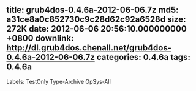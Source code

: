 title: grub4dos-0.4.6a-2012-06-06.7z
md5: a31ce8a0c852730c9c28d62c92a6528d
size: 272K
date: 2012-06-06 20:56:10.000000000 +0800
downlink: http://dl.grub4dos.chenall.net/grub4dos-0.4.6a-2012-06-06.7z
categories: 0.4.6a
tags: 0.4.6a
---

Labels: 
 TestOnly
 Type-Archive
 OpSys-All